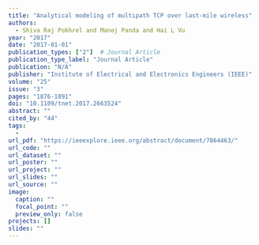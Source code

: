 ```yaml
---
title: "Analytical modeling of multipath TCP over last-mile wireless"
authors:
  - Shiva Raj Pokhrel and Manoj Panda and Hai L Vu
year: "2017"
date: "2017-01-01"
publication_types: ["2"]  # Journal Article
publication_type_label: "Journal Article"
publication: "N/A"
publisher: "Institute of Electrical and Electronics Engineers (IEEE)"
volume: "25"
issue: "3"
pages: "1876-1891"
doi: "10.1109/tnet.2017.2663524"
abstract: ""
cited_by: "44"
tags:
  - 
url_pdf: "https://ieeexplore.ieee.org/abstract/document/7864463/"
url_code: ""
url_dataset: ""
url_poster: ""
url_project: ""
url_slides: ""
url_source: ""
image:
  caption: ""
  focal_point: ""
  preview_only: false
projects: []
slides: ""
---
```

